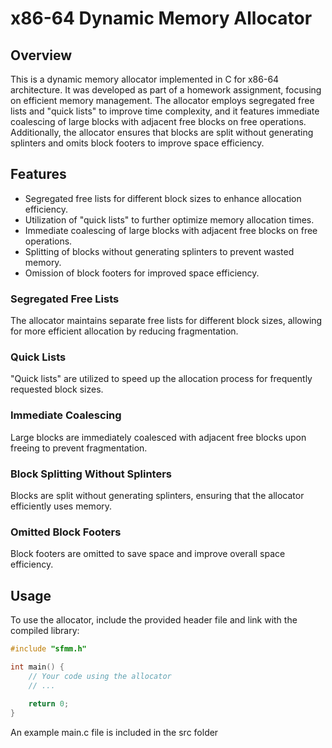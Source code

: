 # x86-64 Dynamic Memory Allocator

## Overview

This is a dynamic memory allocator implemented in C for x86-64 architecture. It was developed as part of a homework assignment, focusing on efficient memory management. The allocator employs segregated free lists and "quick lists" to improve time complexity, and it features immediate coalescing of large blocks with adjacent free blocks on free operations. Additionally, the allocator ensures that blocks are split without generating splinters and omits block footers to improve space efficiency.

## Features

- Segregated free lists for different block sizes to enhance allocation efficiency.
- Utilization of "quick lists" to further optimize memory allocation times.
- Immediate coalescing of large blocks with adjacent free blocks on free operations.
- Splitting of blocks without generating splinters to prevent wasted memory.
- Omission of block footers for improved space efficiency.

### Segregated Free Lists

The allocator maintains separate free lists for different block sizes, allowing for more efficient allocation by reducing fragmentation.

### Quick Lists

"Quick lists" are utilized to speed up the allocation process for frequently requested block sizes.

### Immediate Coalescing

Large blocks are immediately coalesced with adjacent free blocks upon freeing to prevent fragmentation.

### Block Splitting Without Splinters

Blocks are split without generating splinters, ensuring that the allocator efficiently uses memory.

### Omitted Block Footers

Block footers are omitted to save space and improve overall space efficiency.

## Usage

To use the allocator, include the provided header file and link with the compiled library:

```c
#include "sfmm.h"

int main() {
    // Your code using the allocator
    // ...
    
    return 0;
}
```

An example main.c file is included in the src folder
